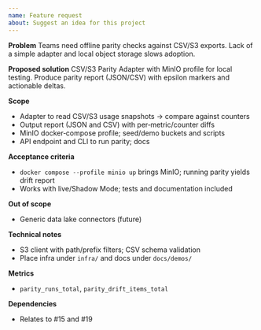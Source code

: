 ```yaml
---
name: Feature request
about: Suggest an idea for this project
---
```


**Problem**
Teams need offline parity checks against CSV/S3 exports. Lack of a simple adapter and local object storage slows adoption.

**Proposed solution**
CSV/S3 Parity Adapter with MinIO profile for local testing. Produce parity report (JSON/CSV) with epsilon markers and actionable deltas.

**Scope**
- Adapter to read CSV/S3 usage snapshots → compare against counters
- Output report (JSON and CSV) with per‑metric/counter diffs
- MinIO docker‑compose profile; seed/demo buckets and scripts
- API endpoint and CLI to run parity; docs

**Acceptance criteria**
- `docker compose --profile minio up` brings MinIO; running parity yields drift report
- Works with live/Shadow Mode; tests and documentation included

**Out of scope**
- Generic data lake connectors (future)

**Technical notes**
- S3 client with path/prefix filters; CSV schema validation
- Place infra under `infra/` and docs under `docs/demos/`

**Metrics**
- `parity_runs_total`, `parity_drift_items_total`

**Dependencies**
- Relates to #15 and #19

